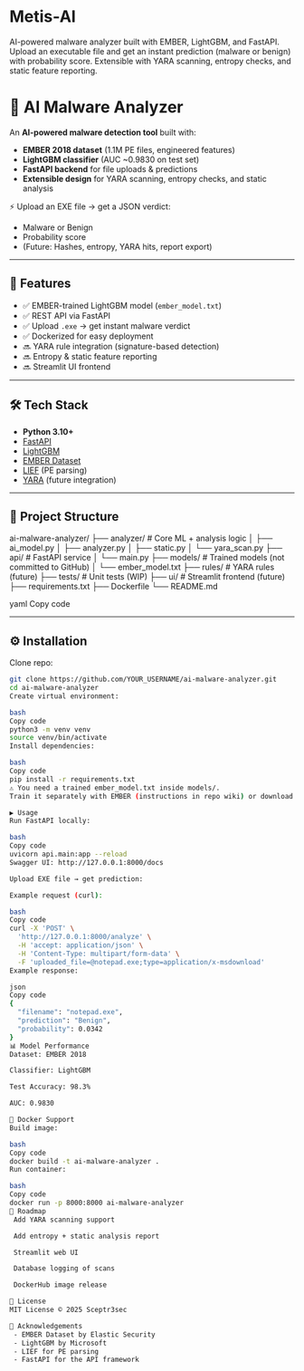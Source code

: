 # Metis-AI
AI-powered malware analyzer built with EMBER, LightGBM, and FastAPI. Upload an executable file and get an instant prediction (malware or benign) with probability score. Extensible with YARA scanning, entropy checks, and static feature reporting.

# 🦠 AI Malware Analyzer  

An **AI-powered malware detection tool** built with:  
- **EMBER 2018 dataset** (1.1M PE files, engineered features)  
- **LightGBM classifier** (AUC ~0.9830 on test set)  
- **FastAPI backend** for file uploads & predictions  
- **Extensible design** for YARA scanning, entropy checks, and static analysis  

⚡ Upload an EXE file → get a JSON verdict:  
- Malware or Benign  
- Probability score  
- (Future: Hashes, entropy, YARA hits, report export)  

---

## 🚀 Features
- ✅ EMBER-trained LightGBM model (`ember_model.txt`)  
- ✅ REST API via FastAPI  
- ✅ Upload `.exe` → get instant malware verdict  
- ✅ Dockerized for easy deployment  
- 🔜 YARA rule integration (signature-based detection)  
- 🔜 Entropy & static feature reporting  
- 🔜 Streamlit UI frontend  

---

## 🛠️ Tech Stack
- **Python 3.10+**  
- [FastAPI](https://fastapi.tiangolo.com/)  
- [LightGBM](https://github.com/microsoft/LightGBM)  
- [EMBER Dataset](https://github.com/elastic/ember)  
- [LIEF](https://lief.quarkslab.com/) (PE parsing)  
- [YARA](https://virustotal.github.io/yara/) (future integration)  

---

## 📂 Project Structure
ai-malware-analyzer/
├── analyzer/ # Core ML + analysis logic
│ ├── ai_model.py
│ ├── analyzer.py
│ ├── static.py
│ └── yara_scan.py
├── api/ # FastAPI service
│ └── main.py
├── models/ # Trained models (not committed to GitHub)
│ └── ember_model.txt
├── rules/ # YARA rules (future)
├── tests/ # Unit tests (WIP)
├── ui/ # Streamlit frontend (future)
├── requirements.txt
├── Dockerfile
└── README.md

yaml
Copy code

---

## ⚙️ Installation

Clone repo:
```bash
git clone https://github.com/YOUR_USERNAME/ai-malware-analyzer.git
cd ai-malware-analyzer
Create virtual environment:

bash
Copy code
python3 -m venv venv
source venv/bin/activate
Install dependencies:

bash
Copy code
pip install -r requirements.txt
⚠️ You need a trained ember_model.txt inside models/.
Train it separately with EMBER (instructions in repo wiki) or download from releases.

▶️ Usage
Run FastAPI locally:

bash
Copy code
uvicorn api.main:app --reload
Swagger UI: http://127.0.0.1:8000/docs

Upload EXE file → get prediction:

Example request (curl):

bash
Copy code
curl -X 'POST' \
  'http://127.0.0.1:8000/analyze' \
  -H 'accept: application/json' \
  -H 'Content-Type: multipart/form-data' \
  -F 'uploaded_file=@notepad.exe;type=application/x-msdownload'
Example response:

json
Copy code
{
  "filename": "notepad.exe",
  "prediction": "Benign",
  "probability": 0.0342
}
📊 Model Performance
Dataset: EMBER 2018

Classifier: LightGBM

Test Accuracy: 98.3%

AUC: 0.9830

🐳 Docker Support
Build image:

bash
Copy code
docker build -t ai-malware-analyzer .
Run container:

bash
Copy code
docker run -p 8000:8000 ai-malware-analyzer
📌 Roadmap
 Add YARA scanning support

 Add entropy + static analysis report

 Streamlit web UI

 Database logging of scans

 DockerHub image release

📜 License
MIT License © 2025 Sceptr3sec

🙌 Acknowledgements
 - EMBER Dataset by Elastic Security
 - LightGBM by Microsoft
 - LIEF for PE parsing
 - FastAPI for the API framework
